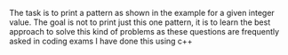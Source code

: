 The task is to print a pattern as shown in the example for a given integer value.
The goal is not to print just this one pattern, it is to learn the best approach to solve this kind of problems as these questions are frequently asked in coding exams I have done this using c++
